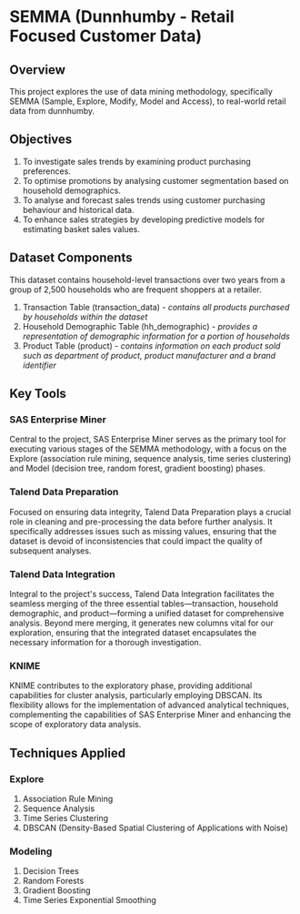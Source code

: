 # SEMMA (Dunnhumby - Retail Focused Customer Data)

## Overview

This project explores the use of data mining methodology, specifically SEMMA (Sample, Explore, Modify, Model and Access), to real-world retail data from dunnhumby.

## Objectives

1. To investigate sales trends by examining product purchasing preferences.
2. To optimise promotions by analysing customer segmentation based on household demographics.
3. To analyse and forecast sales trends using customer purchasing behaviour and historical data.
4. To enhance sales strategies by developing predictive models for estimating basket sales values.

## Dataset Components

This dataset contains household-level transactions over two years from a group of 2,500 households who are frequent shoppers at a retailer. 

1. Transaction Table (transaction_data) - _contains all products purchased by households within the dataset_
2. Household Demographic Table (hh_demographic) - _provides a representation of demographic information for a portion of households_
3. Product Table (product) - _contains information on each product sold such as department of product, product manufacturer and a brand identifier_
   
## Key Tools

### SAS Enterprise Miner

Central to the project, SAS Enterprise Miner serves as the primary tool for executing various stages of the SEMMA methodology, with a focus on the Explore (association rule mining, sequence analysis, time series clustering) and Model (decision tree, random forest, gradient boosting) phases.

### Talend Data Preparation

Focused on ensuring data integrity, Talend Data Preparation plays a crucial role in cleaning and pre-processing the data before further analysis. It specifically addresses issues such as missing values, ensuring that the dataset is devoid of inconsistencies that could impact the quality of subsequent analyses.

### Talend Data Integration

Integral to the project's success, Talend Data Integration facilitates the seamless merging of the three essential tables—transaction, household demographic, and product—forming a unified dataset for comprehensive analysis. Beyond mere merging, it generates new columns vital for our exploration, ensuring that the integrated dataset encapsulates the necessary information for a thorough investigation.

### KNIME

KNIME contributes to the exploratory phase, providing additional capabilities for cluster analysis, particularly employing DBSCAN. Its flexibility allows for the implementation of advanced analytical techniques, complementing the capabilities of SAS Enterprise Miner and enhancing the scope of exploratory data analysis.

## Techniques Applied

### Explore

1. Association Rule Mining
2. Sequence Analysis
3. Time Series Clustering
4. DBSCAN (Density-Based Spatial Clustering of Applications with Noise)

### Modeling

1. Decision Trees
2. Random Forests
3. Gradient Boosting
4. Time Series Exponential Smoothing
